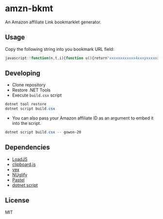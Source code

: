 # amzn-bkmt

An Amazon affiliate Link bookmarklet generator.

## Usage

Copy the following string into you bookmark URL field:

```js
javascript:!function(n,t,i){function u(){return"xxxxxxxxxxxx4xxxyxxxxxxxxxxxxxxx".replace(/[xy]/g,function(n){var t=Math.random()*16|0,i=n=="x"?t:t&3|8;return i.toString(16)})}function f(n,t){return t?`https://amzn.com/${n}?tag=${t}`:`https://amzn.com/${n}`}function h(){var e=t.location.href.match("/([a-zA-Z0-9]{10})(?:[/?]|$)");if(!e){vex.dialog.alert({unsafeMessage:`<p style="${o}">Can't find the product ID</p>`,className:"vex-theme-top"});return}var n=e[1],r="x"+u(),s="x"+u(),h="x"+u(),l="x"+u(),c="x"+u(),a=`<p style="${o}">Amazon Affiliate Id</p><input id="${c}" type="text" value="${i}" /><p style="${o}">Shortened Link</p><input id="${r}" type="text" value="${f(n,i)}" readonly="readonly" data-product-link="${f(n)}" />`;vex.dialog.open({input:a,className:"vex-theme-top "+l,buttons:[{text:"Copy",type:"submit",className:`vex-dialog-button-primary ${s}`,click:function(){this.value=!0}},{text:"Product Link Only",type:"submit",className:`vex-dialog-button-secondary ${h}`,click:function(){this.value=!0}}]});new ClipboardJS(`.${h}`,{text:function(){return f(n)}});new ClipboardJS(`.${s}`,{target:function(){return t.getElementById(r)}});t.getElementById(c).addEventListener("input",function(){t.getElementById(r).value=f(n,this.value)})}var r,s="script",e=n._aalcopyAffiliateLink||"aalb_"+u(),o="text-align: center; font-family: inherit; text-transform: uppercase; letter-spacing: .1em; font-size: 1.1em; line-height: 1em; margin-top: 14px; margin-bottom: 14px";if(n._aalcopyAffiliateLink=e,t.getElementById(e)){h();return}fjs=t.getElementsByTagName(s)[0];r=t.createElement(s);r.id=e;r.setAttribute("src","https://cdnjs.cloudflare.com/ajax/libs/loadjs/4.2.0/loadjs.min.js");r.setAttribute("integrity","sha512-kA5njTcOKIwpz6cEPl//I31UH3ivohgL+WSVjdO/iMQWbuzHqxuAdPjRvLEHXTa+M/4AtZNMI6aOEvBtOof7Iw==");r.setAttribute("crossorigin","anonymous");r.onload=function(){loadjs(["https://cdnjs.cloudflare.com/ajax/libs/clipboard.js/2.0.6/clipboard.min.js","https://cdnjs.cloudflare.com/ajax/libs/vex-js/4.1.0/js/vex.combined.min.js","https://cdnjs.cloudflare.com/ajax/libs/vex-js/4.1.0/css/vex.min.css","https://cdnjs.cloudflare.com/ajax/libs/vex-js/4.1.0/css/vex-theme-top.min.css"],function(){h()})};fjs.parentNode.insertBefore(r,fjs)}(window,document,"gowon-20")
```

## Developing

- Clone repository
- Restore .NET Tools
- Execute `build.csx` script

```powershell
dotnet tool restore
dotnet script build.csx
```

- You can also pass your Amazon affiliate ID as an argument to embed it into the  script.

```powershell
dotnet script build.csx -- gowon-20
```

## Dependencies

- [LoadJS](https://github.com/muicss/loadjs)
- [clipboard.js](https://clipboardjs.com/)
- [vex](https://github.hubspot.com/vex/docs/welcome/)
- [NUglify](https://github.com/trullock/NUglify)
- [Pastel](https://github.com/silkfire/Pastel)
- [dotnet script](https://github.com/filipw/dotnet-script)

## License

MIT
